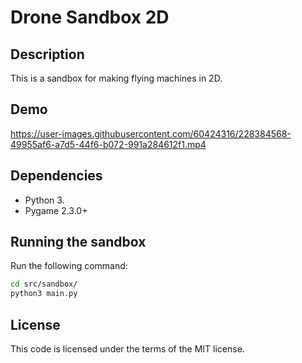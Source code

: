 # Drone Sandbox 2D

## Description
This is a sandbox for making flying machines in 2D.

## Demo

https://user-images.githubusercontent.com/60424316/228384568-49955af6-a7d5-44f6-b072-991a284612f1.mp4

## Dependencies
- Python 3.
- Pygame 2.3.0+

## Running the sandbox
Run the following command:
```sh
cd src/sandbox/
python3 main.py
```

## License
This code is licensed under the terms of the MIT license.
